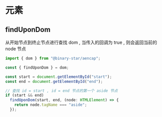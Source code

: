 # 元素

## findUponDom

从开始节点到终止节点进行查找 dom , 当传入的回调为 true , 则会返回当前的 node 节点

```ts
import { dom } from "@binary-star/aencap";

const { findUponDom } = dom;

const start = document.getElementById("start");
const end = document.getElementById("end");

// 查找 id = start , id = end 节点的第一个 aside 节点
if (start && end)
  findUponDom(start, end, (node: HTMLElement) => {
    return node.tagName === "aside";
  });
```
